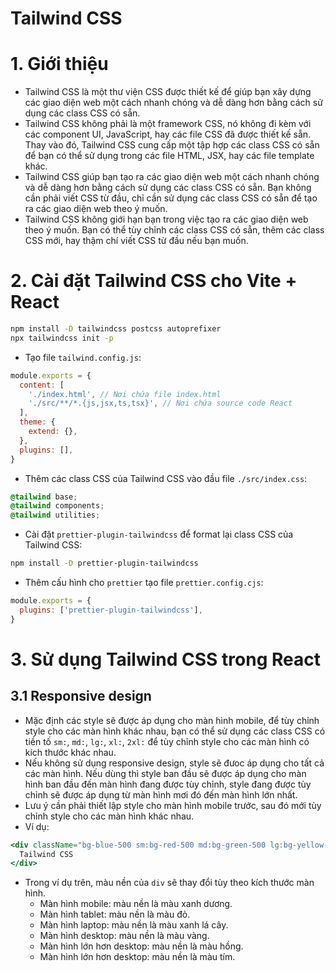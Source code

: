 # Tailwind CSS
# 1. Giới thiệu
- Tailwind CSS là một thư viện CSS được thiết kế để giúp bạn xây dựng các giao diện web một cách nhanh chóng và dễ dàng hơn bằng cách sử dụng các class CSS có sẵn.
- Tailwind CSS không phải là một framework CSS, nó không đi kèm với các component UI, JavaScript, hay các file CSS đã được thiết kế sẵn. Thay vào đó, Tailwind CSS cung cấp một tập hợp các class CSS có sẵn để bạn có thể sử dụng trong các file HTML, JSX, hay các file template khác.
- Tailwind CSS giúp bạn tạo ra các giao diện web một cách nhanh chóng và dễ dàng hơn bằng cách sử dụng các class CSS có sẵn. Bạn không cần phải viết CSS từ đầu, chỉ cần sử dụng các class CSS có sẵn để tạo ra các giao diện web theo ý muốn.
- Tailwind CSS không giới hạn bạn trong việc tạo ra các giao diện web theo ý muốn. Bạn có thể tùy chỉnh các class CSS có sẵn, thêm các class CSS mới, hay thậm chí viết CSS từ đầu nếu bạn muốn.

# 2. Cài đặt Tailwind CSS cho Vite + React
```bash
npm install -D tailwindcss postcss autoprefixer
npx tailwindcss init -p
```
- Tạo file `tailwind.config.js`:
```javascript
module.exports = {
  content: [
    './index.html', // Nơi chứa file index.html
    './src/**/*.{js,jsx,ts,tsx}', // Nơi chứa source code React
  ],
  theme: {
    extend: {},
  },
  plugins: [],
}
```
- Thêm các class CSS của Tailwind CSS vào đầu file `./src/index.css`:
```css
@tailwind base;
@tailwind components;
@tailwind utilities;
```
- Cài đặt `prettier-plugin-tailwindcss` để format lại class CSS của Tailwind CSS:
```bash
npm install -D prettier-plugin-tailwindcss
```
- Thêm cấu hình cho `prettier` tạo file `prettier.config.cjs`:
```javascript
module.exports = {
  plugins: ['prettier-plugin-tailwindcss'],
}
```

# 3. Sử dụng Tailwind CSS trong React
## 3.1 Responsive design
- Mặc định các style sẽ được áp dụng cho màn hình mobile, để tùy chỉnh style cho các màn hình khác nhau, bạn có thể sử dụng các class CSS có tiền tố `sm:`, `md:`, `lg:`, `xl:`, `2xl:` để tùy chỉnh style cho các màn hình có kích thước khác nhau.
- Nếu không sử dụng responsive design, style sẽ đưoc áp dụng cho tất cả các màn hình. Nếu dùng thì style ban đầu sẽ được áp dụng cho màn hình ban đầu đến màn hình đang được tùy chỉnh, style đang được tùy chỉnh sẽ được áp dụng từ màn hình mơi đó đến màn hình lớn nhất.
- Lưu ý cần phải thiết lập style cho màn hình mobile trước, sau đó mới tùy chỉnh style cho các màn hình khác nhau.
- Ví dụ:
```jsx
<div className="bg-blue-500 sm:bg-red-500 md:bg-green-500 lg:bg-yellow-500 xl:bg-pink-500 2xl:bg-purple-500">
  Tailwind CSS
</div>
```
- Trong ví dụ trên, màu nền của `div` sẽ thay đổi tùy theo kích thước màn hình.
  * Màn hình mobile: màu nền là màu xanh dương.
  * Màn hình tablet: màu nền là màu đỏ.
  * Màn hình laptop: màu nền là màu xanh lá cây.
  * Màn hình desktop: màu nền là màu vàng.
  * Màn hình lớn hơn desktop: màu nền là màu hồng.
  * Màn hình lớn hơn desktop: màu nền là màu tím.
